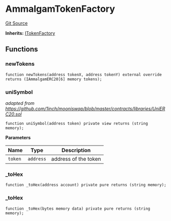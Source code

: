 # AmmalgamTokenFactory
[Git Source](https://github.com/Ammalgam-Protocol/core-v1/blob/55eccbeef5b0ef289c29a5edda7e20c492c25998/contracts/factories/AmmalgamTokenFactory.sol)

**Inherits:**
[ITokenFactory](/contract_docs/src/contracts/interfaces/factories/ITokenFactory.sol/interface.ITokenFactory.md)


## Functions
### newTokens


```solidity
function newTokens(address tokenX, address tokenY) external override returns (IAmmalgamERC20[6] memory tokens);
```

### uniSymbol

*adapted from https://github.com/1inch/mooniswap/blob/master/contracts/libraries/UniERC20.sol*


```solidity
function uniSymbol(address token) private view returns (string memory);
```
**Parameters**

|Name|Type|Description|
|----|----|-----------|
|`token`|`address`|address of the token|


### _toHex


```solidity
function _toHex(address account) private pure returns (string memory);
```

### _toHex


```solidity
function _toHex(bytes memory data) private pure returns (string memory);
```

